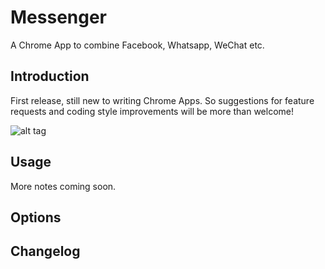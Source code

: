 # Messenger

A Chrome App to combine Facebook, Whatsapp, WeChat etc.

## Introduction
First release, still new to writing Chrome Apps. So suggestions for feature requests and coding style improvements will be more than welcome!

![alt tag](http://jchui.me/files/github/messenger-ss.png)

## Usage
More notes coming soon.

## Options

## Changelog